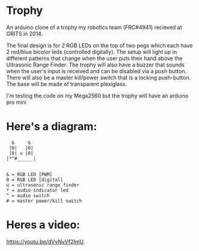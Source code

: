 # Trophy
An arduino clone of a trophy my robotics team (FRC#4941) recieved at GRITS in 2014.

The final design is for 2 RGB LEDs on the top of two pegs which each have 2 red/blue bicolor leds (controlled digitally). The setup will light up in different patterns that change when the user puts their hand above the Ultrasonic Range Finder. The trophy will also have a buzzer that sounds when the user's input is received and can be disabled via a push button. There will also be a master kill/power switch that is a locking push-button. The base will be made of transparent plexiglass.

I'm testing the code on my Mega2560 but the trophy will have an arduino pro mini

# Here's a diagram:
```
  &     &
 |0|   |0|
 |0| u |0|
|*^#______|


& = RGB LED [PWM]
0 = RGB LED [digital]
u = ultrasonic range finder
* = audio-indicator led
^ = audio switch
# = master power/kill switch
```
# Heres a video:
https://youtu.be/dVyNvVf2ImU
